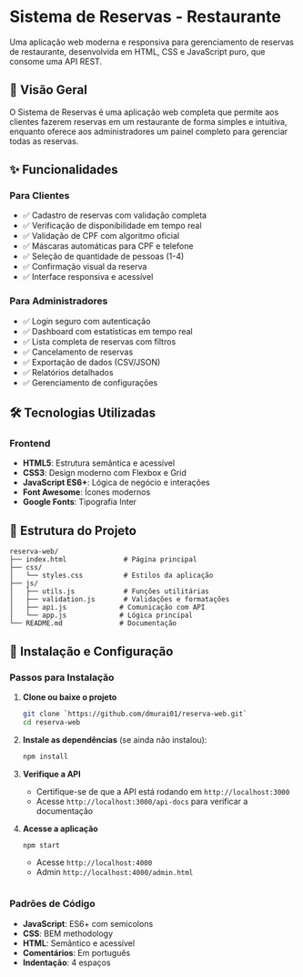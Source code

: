 # Sistema de Reservas - Restaurante

Uma aplicação web moderna e responsiva para gerenciamento de reservas de restaurante, desenvolvida em HTML, CSS e JavaScript puro, que consome uma API REST.

## 🎯 Visão Geral

O Sistema de Reservas é uma aplicação web completa que permite aos clientes fazerem reservas em um restaurante de forma simples e intuitiva, enquanto oferece aos administradores um painel completo para gerenciar todas as reservas.

## ✨ Funcionalidades

### Para Clientes
- ✅ Cadastro de reservas com validação completa
- ✅ Verificação de disponibilidade em tempo real
- ✅ Validação de CPF com algoritmo oficial
- ✅ Máscaras automáticas para CPF e telefone
- ✅ Seleção de quantidade de pessoas (1-4)
- ✅ Confirmação visual da reserva
- ✅ Interface responsiva e acessível

### Para Administradores
- ✅ Login seguro com autenticação
- ✅ Dashboard com estatísticas em tempo real
- ✅ Lista completa de reservas com filtros
- ✅ Cancelamento de reservas
- ✅ Exportação de dados (CSV/JSON)
- ✅ Relatórios detalhados
- ✅ Gerenciamento de configurações

## 🛠 Tecnologias Utilizadas

### Frontend
- **HTML5**: Estrutura semântica e acessível
- **CSS3**: Design moderno com Flexbox e Grid
- **JavaScript ES6+**: Lógica de negócio e interações
- **Font Awesome**: Ícones modernos
- **Google Fonts**: Tipografia Inter

## 📁 Estrutura do Projeto

```
reserva-web/
├── index.html              # Página principal
├── css/
│   └── styles.css          # Estilos da aplicação
├── js/
│   ├── utils.js            # Funções utilitárias
│   ├── validation.js       # Validações e formatações
│   ├── api.js             # Comunicação com API
│   └── app.js             # Lógica principal
└── README.md              # Documentação
```

## 🚀 Instalação e Configuração

### Passos para Instalação

1. **Clone ou baixe o projeto**
   ```bash
   git clone `https://github.com/dmurai01/reserva-web.git`
   cd reserva-web
   ```
2. **Instale as dependências** (se ainda não instalou):
   ```bash
   npm install
   ```

3. **Verifique a API**
   - Certifique-se de que a API está rodando em `http://localhost:3000`
   - Acesse `http://localhost:3000/api-docs` para verificar a documentação

4. **Acesse a aplicação**
   ```bash
   npm start
   ```
   - Acesse `http://localhost:4000`
   - Admin `http://localhost:4000/admin.html`
   ```

### Padrões de Código
- **JavaScript**: ES6+ com semicolons
- **CSS**: BEM methodology
- **HTML**: Semântico e acessível
- **Comentários**: Em português
- **Indentação**: 4 espaços

